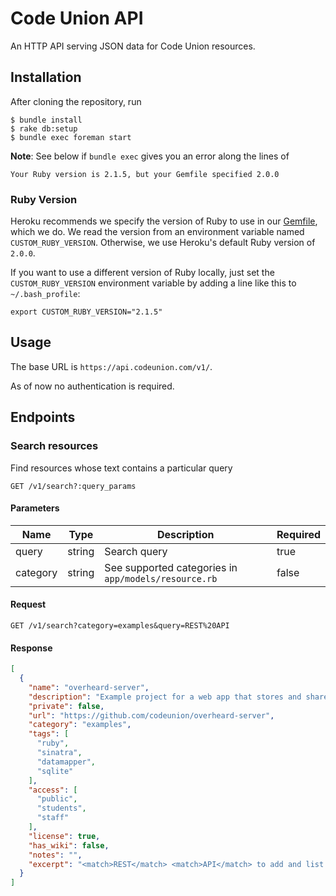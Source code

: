 # Code Union API

An HTTP API serving JSON data for Code Union resources.

## Installation

After cloning the repository, run

```shell-session
$ bundle install
$ rake db:setup
$ bundle exec foreman start
```

**Note**: See below if `bundle exec` gives you an error along the lines of

```text
Your Ruby version is 2.1.5, but your Gemfile specified 2.0.0
```

### Ruby Version

Heroku recommends we specify the version of Ruby to use in our
[Gemfile](Gemfile), which we do.  We read the version from an environment
variable named `CUSTOM_RUBY_VERSION`.  Otherwise, we use Heroku's
default Ruby version of `2.0.0`.

If you want to use a different version of Ruby locally, just set the
`CUSTOM_RUBY_VERSION` environment variable by adding a line like this to
`~/.bash_profile`:

```text
export CUSTOM_RUBY_VERSION="2.1.5"
```

## Usage

The base URL is `https://api.codeunion.com/v1/`.

As of now no authentication is required.

## Endpoints

### Search resources

Find resources whose text contains a particular query

```
GET /v1/search?:query_params
```

#### Parameters

Name | Type | Description | Required
-----|------|-------------|---------
query | string | Search query | true
category | string | See supported categories in `app/models/resource.rb` | false

#### Request

```
GET /v1/search?category=examples&query=REST%20API
```

#### Response

```json
[
  {
    "name": "overheard-server",
    "description": "Example project for a web app that stores and shares hilarious, out of context quotess and quips.",
    "private": false,
    "url": "https://github.com/codeunion/overheard-server",
    "category": "examples",
    "tags": [
      "ruby",
      "sinatra",
      "datamapper",
      "sqlite"
    ],
    "access": [
      "public",
      "students",
      "staff"
    ],
    "license": true,
    "has_wiki": false,
    "notes": "",
    "excerpt": "<match>REST</match> <match>API</match> to add and list Overheards\n\nFor a list of planned and implemented features, known bugs, etc. check the\n[CHANGELOG"
  }
]
```
